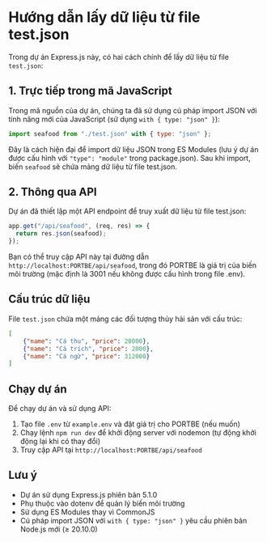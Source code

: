 # Hướng dẫn lấy dữ liệu từ file test.json

Trong dự án Express.js này, có hai cách chính để lấy dữ liệu từ file `test.json`:

## 1. Trực tiếp trong mã JavaScript

Trong mã nguồn của dự án, chúng ta đã sử dụng cú pháp import JSON với tính năng mới của JavaScript (sử dụng `with { type: "json" }`):

```javascript
import seafood from "./test.json" with { type: "json" };
```

Đây là cách hiện đại để import dữ liệu JSON trong ES Modules (lưu ý dự án được cấu hình với `"type": "module"` trong package.json). Sau khi import, biến `seafood` sẽ chứa mảng dữ liệu từ file test.json.

## 2. Thông qua API

Dự án đã thiết lập một API endpoint để truy xuất dữ liệu từ file test.json:

```javascript
app.get("/api/seafood", (req, res) => {
  return res.json(seafood);
});
```

Bạn có thể truy cập API này tại đường dẫn `http://localhost:PORTBE/api/seafood`, trong đó PORTBE là giá trị của biến môi trường (mặc định là 3001 nếu không được cấu hình trong file .env).

## Cấu trúc dữ liệu

File `test.json` chứa một mảng các đối tượng thủy hải sản với cấu trúc:
```json
[
    {"name": "Cá thu", "price": 20000},
    {"name": "Cá trích", "price": 2000},
    {"name": "Cá ngừ", "price": 312000}
]
```

## Chạy dự án

Để chạy dự án và sử dụng API:

1. Tạo file `.env` từ `example.env` và đặt giá trị cho PORTBE (nếu muốn)
2. Chạy lệnh `npm run dev` để khởi động server với nodemon (tự động khởi động lại khi có thay đổi)
3. Truy cập API tại `http://localhost:PORTBE/api/seafood`

## Lưu ý

- Dự án sử dụng Express.js phiên bản 5.1.0
- Phụ thuộc vào dotenv để quản lý biến môi trường
- Sử dụng ES Modules thay vì CommonJS
- Cú pháp import JSON với `with { type: "json" }` yêu cầu phiên bản Node.js mới (≥ 20.10.0)
